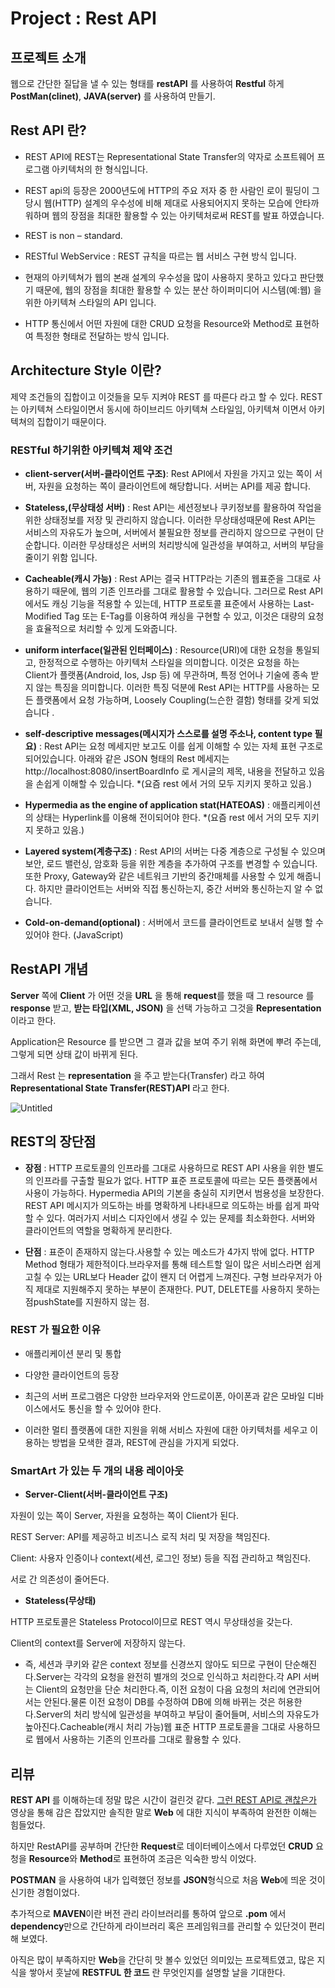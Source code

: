 # Project : Rest API

## 프로젝트 소개


웹으로 간단한 질답을 낼 수 있는 형태를 **restAPI** 를 사용하여 **Restful** 하게 **PostMan(clinet)**, **JAVA(server)** 를 사용하여 만들기.


## Rest API 란?


- REST API에 REST는 Representational State Transfer의 약자로 소프트웨어 프로그램 아키텍처의 한 형식입니다.

- REST api의 등장은 2000년도에 HTTP의 주요 저자 중 한 사람인 로이 필딩이 그 당시 웹(HTTP) 설계의 우수성에 비해 제대로 사용되어지지 못하는 모습에 안타까워하며 웹의 장점을 최대한 활용할 수 있는 아키텍처로써 REST를 발표 하였습니다.

- REST is non – standard.

- RESTful WebService : REST 규칙을 따르는 웹 서비스 구현 방식 입니다.

- 현재의 아키텍쳐가 웹의 본래 설계의 우수성을 많이 사용하지 못하고 있다고 판단했기 때문에, 웹의 장점을 최대한 활용할 수 있는 분산 하이퍼미디어 시스템(예:웹) 을 위한 아키텍쳐 스타일의 API 입니다.

- HTTP 통신에서 어떤 자원에 대한 CRUD 요청을 Resource와 Method로 표현하여 특정한 형태로 전달하는 방식 입니다.

## Architecture Style 이란?

제약 조건들의 집합이고 이것들을 모두 지켜야 REST 를 따른다 라고 할 수 있다.
REST 는 아키텍쳐 스타일이면서 동시에 하이브리드 아키텍쳐 스타일임, 아키텍쳐 이면서 아키텍쳐의 집합이기 때문이다.


### RESTful 하기위한 아키텍쳐 제약 조건

- **client-server(서버-클라이언트 구조)**: Rest API에서 자원을 가지고 있는 쪽이 서버, 자원을 요청하는 쪽이 클라이언트에 해당합니다. 서버는 API를 제공 합니다.

- **Stateless,(무상태성 서버)** : Rest API는 세션정보나 쿠키정보를 활용하여 작업을 위한 상태정보를 저장 및 관리하지 않습니다. 이러한 무상태성때문에 Rest API는 서비스의 자유도가 높으며, 서버에서 불필요한 정보를 관리하지 않으므로 구현이 단순합니다. 이러한 무상태성은 서버의 처리방식에 일관성을 부여하고, 서버의 부담을 줄이기 위함 입니다.

- **Cacheable(캐시 가능)** : Rest API는 결국 HTTP라는 기존의 웹표준을 그대로 사용하기 때문에, 웹의 기존 인프라를 그대로 활용할 수 있습니다. 그러므로 Rest API에서도 캐싱 기능을 적용할 수 있는데, HTTP 프로토콜 표준에서 사용하는 Last-Modified Tag 또는 E-Tag를 이용하여 캐싱을 구현할 수 있고, 이것은 대량의 요청을 효율적으로 처리할 수 있게 도와줍니다.

- **uniform interface(일관된 인터페이스)** :  Resource(URI)에 대한 요청을 통일되고, 한정적으로 수행하는 아키텍처 스타일을 의미합니다. 이것은 요청을 하는 Client가 플랫폼(Android, Ios, Jsp 등) 에 무관하며, 특정 언어나 기술에 종속 받지 않는 특징을 의미합니다. 이러한 특징 덕분에 Rest API는 HTTP를 사용하는 모든 플랫폼에서 요청 가능하며, Loosely Coupling(느슨한 결함) 형태를 갖게 되었습니다 .

- **self-descriptive messages(메시지가 스스로를 설명 주소나, content type 필요)** : Rest API는 요청 메세지만 보고도 이를 쉽게 이해할 수 있는 자체 표현 구조로 되어있습니다. 아래와 같은 JSON 형태의 Rest 메세지는 http://localhost:8080/insertBoardInfo 로 게시글의 제목, 내용을 전달하고 있음을 손쉽게 이해할 수 있습니다.   *(요즘 rest 에서 거의 모두 지키지 못하고 있음.)

- **Hypermedia as the engine of application stat(HATEOAS)** : 애플리케이션의 상태는 Hyperlink를 이용해 전이되어야 한다.  *(요즘 rest 에서 거의 모두 지키지 못하고 있음.)

- **Layered system(계층구조)** : Rest API의 서버는 다중 계층으로 구성될 수 있으며 보안, 로드 밸런싱, 암호화 등을 위한 계층을 추가하여 구조를 변경할 수 있습니다. 또한 Proxy, Gateway와 같은 네트워크 기반의 중간매체를 사용할 수 있게 해줍니다. 하지만 클라이언트는 서버와 직접 통신하는지, 중간 서버와 통신하는지 알 수 없습니다.

- **Cold-on-demand(optional)** : 서버에서 코드를 클라이언트로 보내서 실행 할 수 있어야 한다. (JavaScript)

## RestAPI 개념


**Server** 쪽에 **Client** 가 어떤 것을 **URL** 을 통해 **request**를  했을 때 그 resource 를 **response** 받고, **받는 타입(XML, JSON)** 을 선택 가능하고 그것을 **Representation** 이라고 한다.

Application은 Resource 를 받으면 그 결과 값을 보여 주기 위해 화면에 뿌려 주는데, 그렇게 되면 상태 값이 바뀌게 된다.

그래서 Rest 는 **representation** 을 주고 받는다(Transfer) 
라고 하여 **Representational State Transfer(REST)API** 라고 한다.


![Untitled](https://user-images.githubusercontent.com/57824945/76495089-85648800-6479-11ea-9e21-f869fdbc1097.png)

### 
### 
## REST의 장단점

- **장점** : HTTP 프로토콜의 인프라를 그대로 사용하므로 REST API 사용을 위한 별도의 인프라를 구출할 필요가 없다. HTTP 표준 프로토콜에 따르는 모든 플랫폼에서 사용이 가능하다. Hypermedia API의 기본을 충실히 지키면서 범용성을 보장한다. REST API 메시지가 의도하는 바를 명확하게 나타내므로 의도하는 바를 쉽게 파악할 수 있다. 여러가지 서비스 디자인에서 생길 수 있는 문제를 최소화한다. 서버와 클라이언트의 역할을 명확하게 분리한다.


- **단점** : 표준이 존재하지 않는다.사용할 수 있는 메소드가 4가지 밖에 없다. HTTP Method 형태가 제한적이다.브라우저를 통해 테스트할 일이 많은 서비스라면 쉽게 고칠 수 있는 URL보다 Header 값이 왠지 더 어렵게 느껴진다. 구형 브라우저가 아직 제대로 지원해주지 못하는 부분이 존재한다. PUT, DELETE를 사용하지 못하는 점pushState를 지원하지 않는 점.


### REST 가 필요한 이유

- 애플리케이션 분리 및 통합

- 다양한 클라이언트의 등장

- 최근의 서버 프로그램은 다양한 브라우저와 안드로이폰, 아이폰과 같은 모바일
디바이스에서도 통신을 할 수 있어야 한다.

- 이러한 멀티 플랫폼에 대한 지원을 위해 서비스 자원에 대한 아키텍처를 세우고
이용하는 방법을 모색한 결과, REST에 관심을 가지게 되었다.

### SmartArt 가 있는 두 개의 내용 레이아웃

- **Server-Client(서버-클라이언트 구조)**

자원이 있는 쪽이 Server, 자원을 요청하는 쪽이 Client가 된다.

REST Server: API를 제공하고 비즈니스 로직 처리 및 저장을 책임진다.

Client: 사용자 인증이나 context(세션, 로그인 정보) 등을 직접 관리하고 책임진다.

서로 간 의존성이 줄어든다.

- **Stateless(무상태)**

HTTP 프로토콜은 Stateless Protocol이므로 REST 역시 무상태성을 갖는다.

Client의 context를 Server에 저장하지 않는다.

- 즉, 세션과 쿠키와 같은 context 정보를 신경쓰지 않아도 되므로 구현이
단순해진다.Server는 각각의 요청을 완전히 별개의 것으로 인식하고 처리한다.각
API 서버는 Client의 요청만을 단순 처리한다.즉, 이전 요청이 다음 요청의 처리에
연관되어서는 안된다.물론 이전 요청이 DB를 수정하여 DB에 의해 바뀌는 것은
허용한다.Server의 처리 방식에 일관성을 부여하고 부담이 줄어들며, 서비스의
자유도가 높아진다.Cacheable(캐시 처리 가능)웹 표준 HTTP 프로토콜을 그대로
사용하므로 웹에서 사용하는 기존의 인프라를 그대로 활용할 수 있다.

## 리뷰

**REST API** 를 이해하는데 정말 많은 시간이 걸린것 같다.
[그런 REST API로 괜찮은가](https://www.youtube.com/watch?v=RP_f5dMoHFc) 영상을 통해 감은 잡았지만 솔직한 말로
**Web** 에 대한 지식이 부족하여 완전한 이해는 힘들었다.

하지만 RestAPI를 공부하며 간단한 **Request**로 데이터베이스에서 다루었던 **CRUD** 요청을 **Resource**와 **Method**로 표현하여
조금은 익숙한 방식 이었다.

**POSTMAN** 을 사용하여 내가 입력했던 정보를 **JSON**형식으로 처음 **Web**에 띄운 것이 신기한 경험이었다.

추가적으로 **MAVEN**이란 버전 관리 라이브러리를 통하여 앞으로 **.pom** 에서 **dependency**만으로 간단하게 라이브러리 혹은 프레임워크를 관리할 수 있단것이 편리해 보였다.

아직은 많이 부족하지만 **Web**을 간단히 맛 볼수 있었던 의미있는 프로젝트였고, 많은 지식을 쌓아서 훗날에 **RESTFUL 한 코드** 란 
무엇인지를 설명할  날을 기대한다.

